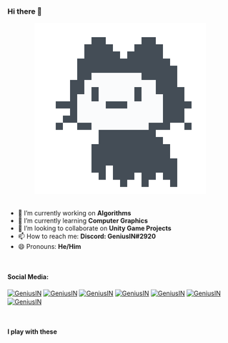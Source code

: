 ### Hi there 👋

<div align="center">
  <img src="https://github.com/praveen8ae/praveen8ae/blob/main/assets/mona-loading-default.gif" alt="Animated GIF">
</div>

<br>  
  
  
- 🔭 I’m currently working on **Algorithms**
- 🌱 I’m currently learning **Computer Graphics**
- 👯 I’m looking to collaborate on **Unity Game Projects**
- 📫 How to reach me: **Discord: GeniusIN#2920**
- 😄 Pronouns: **He/Him**
<!-- - ⚡ Fun fact: **The first website http://info.cern.ch/** -->

<br>

#### Social Media:

<!-- <a href="https://www.youtube.com/@GeniusIN" target="blank"><img align="center" src="https://upload.wikimedia.org/wikipedia/commons/0/09/YouTube_full-color_icon_%282017%29.svg" height="40" width="50" /></a> -->
<a href="https://twitter.com/GeniusIN8" target="blank"><img align="center" src="https://upload.wikimedia.org/wikipedia/commons/6/6f/Logo_of_Twitter.svg" alt="GeniusIN" height="40" width="40" /></a>
<a href="https://www.linkedin.com/in/praveen8ae/" target="blank"><img align="center" src="https://upload.wikimedia.org/wikipedia/commons/8/81/LinkedIn_icon.svg" alt="GeniusIN" height="40" width="40" /></a>
<a href="https://www.facebook.com/GeniusIN8" target="blank"><img align="center" src="https://upload.wikimedia.org/wikipedia/en/0/04/Facebook_f_logo_%282021%29.svg" alt="GeniusIN" height="40" width="40" /></a>
<a href="https://www.instagram.com/praveen8ae/" target="blank"><img align="center" src="https://upload.wikimedia.org/wikipedia/commons/9/95/Instagram_logo_2022.svg" alt="GeniusIN" height="40" width="40" /></a>
<a href="https://discord.com/channels/@GeniusIN#2920" target="blank"><img align="center" src="https://assets-global.website-files.com/6257adef93867e50d84d30e2/636e0a69f118df70ad7828d4_icon_clyde_blurple_RGB.svg" alt="GeniusIN" height="40" width="40" /></a>
<a href="https://replit.com/@GeniusIN" target="blank"><img align="center" src="https://upload.wikimedia.org/wikipedia/commons/7/78/New_Replit_Logo.svg" alt="GeniusIN" height="40" width="40" /></a>
<a href="https://dev.to/geniusin" target="blank"><img align="center" src="https://res.cloudinary.com/practicaldev/image/fetch/s--R9qwOwpC--/c_limit%2Cf_auto%2Cfl_progressive%2Cq_auto%2Cw_880/https://thepracticaldev.s3.amazonaws.com/i/78hs31fax49uwy6kbxyw.png" alt="GeniusIN" height="40" width="40" /></a>
<!-- <a href="https://en.wikipedia.org/wiki/User:GeniusIN8" target="blank"><img align="center" src="https://upload.wikimedia.org/wikipedia/en/8/80/Wikipedia-logo-v2.svg" alt="GeniusIN" height="40" width="40" /></a>
<a href="https://members.aaas.org/network/members/profile?UserKey=7edb9808-eb70-418a-88b5-ea029072abba" target="blank"><img align="center" src="https://upload.wikimedia.org/wikipedia/commons/e/eb/Science_Magazine_logo.svg" alt="GeniusIN" height="20" width="80" /></a>
<a href="https://www.kaggle.com/geniusin" target="blank"><img align="center" src="https://upload.wikimedia.org/wikipedia/commons/7/7c/Kaggle_logo.png" alt="GeniusIN" height="30" width="80" /></a>
<a href="https://hackerone.com/geniusin" target="blank"><img align="center" src="https://encrypted-tbn0.gstatic.com/images?q=tbn:ANd9GcQQDpAuVxOzRreoAVApt2zkuBVih8c4TMXBs-wRl3b3HOjoN3goqxKEnLYSr8tmjvelLYp92UsJ-g&usqp=CAU&ec=48665698" alt="GeniusIN" height="20" width="90" /></a>
<a href="https://www.artstation.com/praveenae" target="blank"><img align="center" src="https://www.artstation.com/assets/about/logo/logo-artstation-vertical-a8aa107f79c46c9b16dcc7c5fe746084.png" alt="GeniusIN" height="40" width="60" /></a> -->
<br>

#### I play with these











